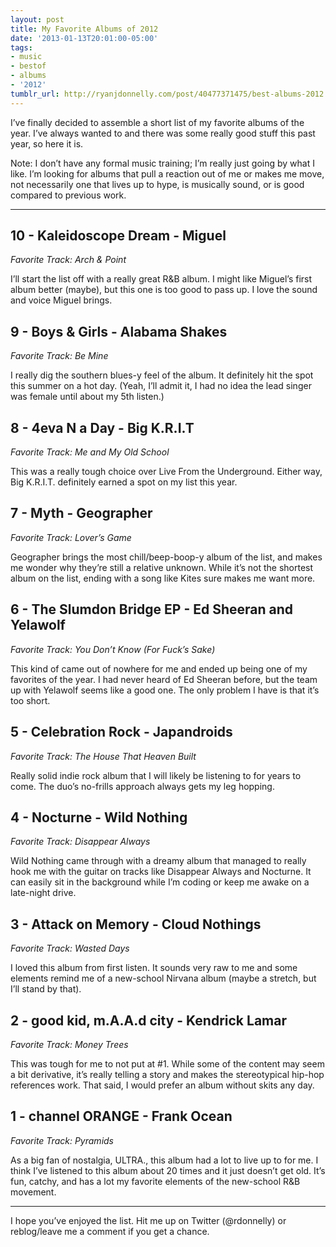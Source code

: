 ```yaml
---
layout: post
title: My Favorite Albums of 2012
date: '2013-01-13T20:01:00-05:00'
tags:
- music
- bestof
- albums
- '2012'
tumblr_url: http://ryanjdonnelly.com/post/40477371475/best-albums-2012
---
```


I’ve finally decided to assemble a short list of my favorite albums of the year. I’ve always wanted to and there was some really good stuff this past year, so here it is.

Note: I don’t have any formal music training; I’m really just going by what I like. I’m looking for albums that pull a reaction out of me or makes me move, not necessarily one that lives up to hype, is musically sound, or is good compared to previous work.

---

## 10 - Kaleidoscope Dream - Miguel

_Favorite Track: Arch & Point_

I’ll start the list off with a really great R&B album. I might like Miguel’s first album better (maybe), but this one is too good to pass up. I love the sound and voice Miguel brings.

## 9 - Boys & Girls - Alabama Shakes

_Favorite Track: Be Mine_

I really dig the southern blues-y feel of the album. It definitely hit the spot this summer on a hot day. (Yeah, I’ll admit it, I had no idea the lead singer was female until about my 5th listen.)

## 8 - 4eva N a Day - Big K.R.I.T

_Favorite Track: Me and My Old School_

This was a really tough choice over Live From the Underground. Either way, Big K.R.I.T. definitely earned a spot on my list this year.

## 7 - Myth - Geographer

_Favorite Track: Lover’s Game_

Geographer brings the most chill/beep-boop-y album of the list, and makes me wonder why they’re still a relative unknown. While it’s not the shortest album on the list, ending with a song like Kites sure makes me want more.

## 6 - The Slumdon Bridge EP - Ed Sheeran and Yelawolf

_Favorite Track: You Don’t Know (For Fuck’s Sake)_

This kind of came out of nowhere for me and ended up being one of my favorites of the year. I had never heard of Ed Sheeran before, but the team up with Yelawolf seems like a good one. The only problem I have is that it’s too short.

## 5 - Celebration Rock - Japandroids

_Favorite Track: The House That Heaven Built_

Really solid indie rock album that I will likely be listening to for years to come. The duo’s no-frills approach always gets my leg hopping.

## 4 - Nocturne - Wild Nothing

_Favorite Track: Disappear Always_

Wild Nothing came through with a dreamy album that managed to really hook me with the guitar on tracks like Disappear Always and Nocturne. It can easily sit in the background while I’m coding or keep me awake on a late-night drive.

## 3 - Attack on Memory - Cloud Nothings

_Favorite Track: Wasted Days_

I loved this album from first listen. It sounds very raw to me and some elements remind me of a new-school Nirvana album (maybe a stretch, but I’ll stand by that).

## 2 - good kid, m.A.A.d city - Kendrick Lamar

_Favorite Track: Money Trees_

This was tough for me to not put at #1. While some of the content may seem a bit derivative, it’s really telling a story and makes the stereotypical hip-hop references work. That said, I would prefer an album without skits any day.

## 1 - channel ORANGE - Frank Ocean

_Favorite Track: Pyramids_

As a big fan of nostalgia, ULTRA., this album had a lot to live up to for me. I think I’ve listened to this album about 20 times and it just doesn’t get old. It’s fun, catchy, and has a lot my favorite elements of the new-school R&B movement.

---

I hope you’ve enjoyed the list. Hit me up on Twitter (@rdonnelly) or reblog/leave me a comment if you get a chance.
